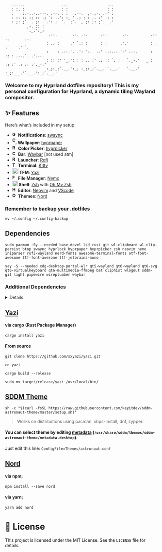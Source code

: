 ```
   .-..-.                 .-.                  .-.
   : :; :                 : :                  : :
   :    :.-..-..---. .--. : :   .--.  ,-.,-. .-' :
   : :: :: :; :: .; `: ..': :_ ' .; ; : ,. :' .; :
   :_;:_;`._. ;: ._.':_;  `.__;`.__,_;:_;:_;`.__.'
          .-. :: :
          `._.':_;
                    .--.       .-. .-.      .-.       .-.          .---.       .-.      
                   : .; :     .' `.: :      : :      .'.'          : .  :     .' `.     
                   :    : .--.`. .': `-.  .-' :.-..-.`-' .--.      : :: : .--.`. .'.--. 
                   : :: :' '_.': : : .. :' .; :: `; :   `._-.'   _ : :; :' .; :: :`._-.'
                   :_;:_;`.__.':_; :_;:_;`.__.'`.__.'   `.__.'  :_;:___.'`.__.':_;`.__.'
```

### Welcome to my Hyprland dotfiles repository! This is my personal configuration for Hyprland, a dynamic tiling Wayland compositor.

## ✨ **Features**

Here’s what’s included in my setup:

- **<img src="https://cdn3.emoji.gg/emojis/4412-ganyuping-reeeee.gif" alt="GanyuRee" width="16" height="16" /> Notifications**: [swaync](https://github.com/ErikReider/SwayNotificationCenter)
- **<img src="https://cdn3.emoji.gg/emojis/8353_Coffee_Dance.gif" alt="Coffee" width="15" height="22" /> Wallpaper**: [hyprpaper](https://github.com/hyprwm/hyprpaper)
- **<img src="https://cdn3.emoji.gg/emojis/7171-minecraft-sheep-spinning.gif" alt="Rainbow Sheep" width="16" height="16" /> Color Picker**: [hyprpicker](https://github.com/hyprwm/hyprpicker)
- **<img src="https://cdn3.emoji.gg/emojis/28630-chocolate.gif" alt="Chocolate" width="16" height="16" /> Bar**: [Waybar](https://github.com/Alexays/Waybar) [not used atm]
- **<img src="https://cdn3.emoji.gg/emojis/69955-rocket-animated.gif" alt="Rocket" width="16" height="16" /> Launcher**: [Rofi](https://github.com/davatorium/rofi)
- **<img src="https://cdn3.emoji.gg/emojis/5337-terminal-raveninha.png" alt="Term" width="16" height="15" /> Terminal**: [Kitty](https://sw.kovidgoyal.net/kitty/)
- **<img src="https://cdn3.emoji.gg/emojis/6542_DuckDance.gif" alt="Duck" width="20" height="20" /> TFM**: [Yazi](https://github.com/sxyazi/yazi)
- **<img src="https://emojis.slackmojis.com/emojis/images/1620895689/38711/folder-peek.gif?1620895689" alt="FolderPeek" width="16" height="16" /> File Manager**: [Nemo]()
- **<img src="https://cdn3.emoji.gg/emojis/94947-blueseashell.png" alt="BlueShell" width="18" height="18" /> Shell**: [Zsh](https://www.zsh.org/) with [Oh My Zsh](https://ohmyz.sh/)
- **<img src="https://cdn3.emoji.gg/emojis/7255-hamburgerwink.gif" alt="Hamburgah" width="16" height="16" /> Editor**: [Neovim](https://neovim.io/) and [VScode](https://github.com/microsoft/vscode)
- **<img src="https://cdn3.emoji.gg/emojis/57636-onigiri.png" alt="Onigiri" width="16" height="16" /> Themes**: [Nord](https://github.com/nordtheme/nord)

### **Remember** to backup your .dotfiles
`mv ~/.config ~/.config-backup`

## Dependencies
```
sudo pacman -Sy --needed base-devel lsd rust git wl-clipboard wl-clip-persist btop swaync hyprlock hyprpaper hyprpicker zsh neovim nemo iniparser rofi-wayland nerd-fonts awesome-terminal-fonts otf-font-awesome ttf-font-awesome ttf-jetbrains-mono
```

```
yay -S --needed xdg-desktop-portal-wlr qt5-wayland qt6-wayland qt6-svg qt6-virtualkeyboard qt6-multimedia-ffmpeg bat cliphist wlogout sddm-git light pipewire wireplumber waybar
```

### Additional Dependencies
<details>
`sudo pacman -Sy --needed gtest boost fuse fastfetch zlib gcc clang cmake make meson python go lld llvm zip unzip tar unrar mpd mpd-mpris mpv mpv-mpris`
</details>

## [Yazi](https://github.com/sxyazi/yazi)
#### via cargo (Rust Package Manager)
`cargo install yazi`
#### From source
`git clone https://github.com/sxyazi/yazi.git`

`cd yazi`

`cargo build --release`

`sudo mv target/release/yazi /usr/local/bin/`


## [SDDM Theme](https://github.com/Keyitdev/sddm-astronaut-theme)
`sh -c "$(curl -fsSL https://raw.githubusercontent.com/keyitdev/sddm-astronaut-theme/master/setup.sh)"`

> Works on distributions using pacman, xbps-install, dnf, zypper.

#### You can select theme by editing [metadata](https://github.com/Keyitdev/sddm-astronaut-theme/blob/master/metadata.desktop) (`/usr/share/sddm/themes/sddm-astronaut-theme/metadata.desktop`).

Just edit this line:
`ConfigFile=Themes/astronaut.conf`

## [Nord](https://github.com/nordtheme/nord)
#### via npm;
`npm install --save nord`
#### via yarn;
`yarn add nord`


# 📜 License
This project is licensed under the MIT License. See the `LICENSE` file for details.